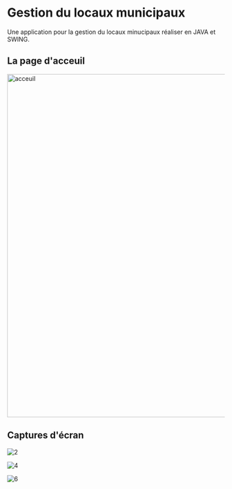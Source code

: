 # Gestion du locaux municipaux
Une application pour la gestion du locaux minucipaux réaliser en JAVA et SWING.
## La page d'acceuil
<img width="794" alt="acceuil" src="https://user-images.githubusercontent.com/24717639/52538472-45613c00-2d73-11e9-86fb-5a8b97e3b9f7.png">

## Captures d'écran

![2](https://user-images.githubusercontent.com/24717639/52538540-421a8000-2d74-11e9-84e4-55ac7149e2cd.png)

![4](https://user-images.githubusercontent.com/24717639/52538604-ed2b3980-2d74-11e9-871b-a98cd3e20065.png)

![6](https://user-images.githubusercontent.com/24717639/52538608-f5837480-2d74-11e9-8d5e-d5b1f1a7fa28.png)

